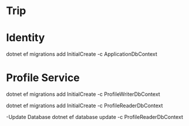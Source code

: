 # Trip

# Identity
dotnet ef migrations add InitialCreate -c ApplicationDbContext


# Profile Service
dotnet ef migrations add InitialCreate -c ProfileWriterDbContext

dotnet ef migrations add InitialCreate -c ProfileReaderDbContext

-Update Database
dotnet ef database update -c ProfileReaderDbContext
